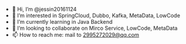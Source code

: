- 👋 Hi, I’m @jessin20161124
- 👀 I’m interested in SpringCloud, Dubbo, Kafka, MetaData, LowCode
- 🌱 I’m currently learning in Java Backend
- 💞️ I’m looking to collaborate on Mirco Service, LowCode, MetaData
- 📫 How to reach me: mail to 2995272029@qq.com 

<!---
jessin20161124/jessin20161124 is a ✨ special ✨ repository because its `README.md` (this file) appears on your GitHub profile.
You can click the Preview link to take a look at your changes.
--->

